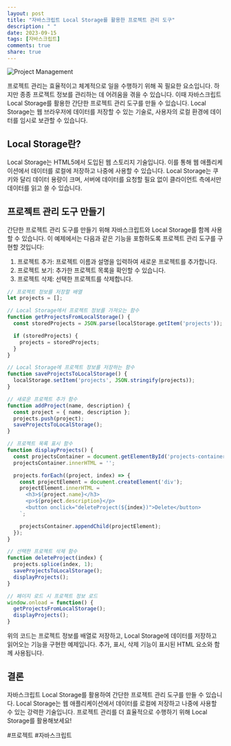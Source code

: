 ```yaml
---
layout: post
title: "자바스크립트 Local Storage를 활용한 프로젝트 관리 도구"
description: " "
date: 2023-09-15
tags: [자바스크립트]
comments: true
share: true
---
```


![Project Management](https://images.unsplash.com/photo-1551782450-a2132b4ba21d)

프로젝트 관리는 효율적이고 체계적으로 일을 수행하기 위해 꼭 필요한 요소입니다. 하지만 종종 프로젝트 정보를 관리하는 데 어려움을 겪을 수 있습니다. 이때 자바스크립트 Local Storage를 활용한 간단한 프로젝트 관리 도구를 만들 수 있습니다. Local Storage는 웹 브라우저에 데이터를 저장할 수 있는 기술로, 사용자의 로컬 환경에 데이터를 임시로 보관할 수 있습니다.

## Local Storage란?

Local Storage는 HTML5에서 도입된 웹 스토리지 기술입니다. 이를 통해 웹 애플리케이션에서 데이터를 로컬에 저장하고 나중에 사용할 수 있습니다. Local Storage는 쿠키와 달리 데이터 용량이 크며, 서버에 데이터를 요청할 필요 없이 클라이언트 측에서만 데이터를 읽고 쓸 수 있습니다.

## 프로젝트 관리 도구 만들기

간단한 프로젝트 관리 도구를 만들기 위해 자바스크립트와 Local Storage를 함께 사용할 수 있습니다. 이 예제에서는 다음과 같은 기능을 포함하도록 프로젝트 관리 도구를 구현할 것입니다:

1. 프로젝트 추가: 프로젝트 이름과 설명을 입력하여 새로운 프로젝트를 추가합니다.
2. 프로젝트 보기: 추가한 프로젝트 목록을 확인할 수 있습니다.
3. 프로젝트 삭제: 선택한 프로젝트를 삭제합니다.

```javascript
// 프로젝트 정보를 저장할 배열
let projects = [];

// Local Storage에서 프로젝트 정보를 가져오는 함수
function getProjectsFromLocalStorage() {
  const storedProjects = JSON.parse(localStorage.getItem('projects'));

  if (storedProjects) {
    projects = storedProjects;
  }
}

// Local Storage에 프로젝트 정보를 저장하는 함수
function saveProjectsToLocalStorage() {
  localStorage.setItem('projects', JSON.stringify(projects));
}

// 새로운 프로젝트 추가 함수
function addProject(name, description) {
  const project = { name, description };
  projects.push(project);
  saveProjectsToLocalStorage();
}

// 프로젝트 목록 표시 함수
function displayProjects() {
  const projectsContainer = document.getElementById('projects-container');
  projectsContainer.innerHTML = '';

  projects.forEach((project, index) => {
    const projectElement = document.createElement('div');
    projectElement.innerHTML = `
      <h3>${project.name}</h3>
      <p>${project.description}</p>
      <button onclick="deleteProject(${index})">Delete</button>
    `;

    projectsContainer.appendChild(projectElement);
  });
}

// 선택한 프로젝트 삭제 함수
function deleteProject(index) {
  projects.splice(index, 1);
  saveProjectsToLocalStorage();
  displayProjects();
}

// 페이지 로드 시 프로젝트 정보 로드
window.onload = function() {
  getProjectsFromLocalStorage();
  displayProjects();
}
```

위의 코드는 프로젝트 정보를 배열로 저장하고, Local Storage에 데이터를 저장하고 읽어오는 기능을 구현한 예제입니다. 추가, 표시, 삭제 기능이 표시된 HTML 요소와 함께 사용됩니다.

## 결론

자바스크립트 Local Storage를 활용하여 간단한 프로젝트 관리 도구를 만들 수 있습니다. Local Storage는 웹 애플리케이션에서 데이터를 로컬에 저장하고 나중에 사용할 수 있는 강력한 기술입니다. 프로젝트 관리를 더 효율적으로 수행하기 위해 Local Storage를 활용해보세요!

#프로젝트 #자바스크립트